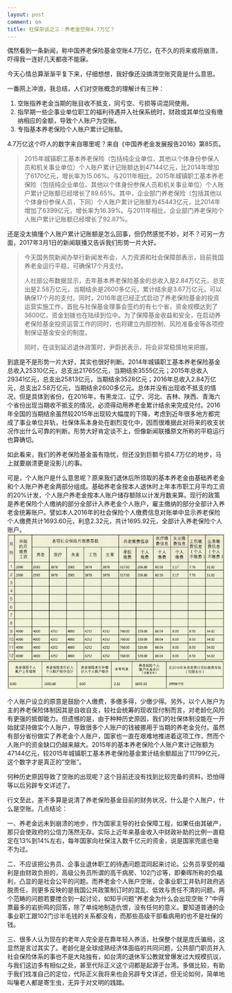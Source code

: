 ```yaml
---
layout: post
comment: on
title: 社保杂谈之三：养老金空账4.7万亿？
---
```


偶然看到一条新闻，称中国养老保险基金空账4.7万亿，在不久的将来或将崩溃，吓得我一连好几天都夜不能寐。

<!--excerpt-->

今天心情总算渐渐平复下来，仔细想想，我好像还没搞清空账究竟是什么意思。

一番网上冲浪，我总结，人们对空账概念的理解计有三种：
1. 空账指养老金当期的账目收不抵支，同亏空、亏损等词混同使用。
2. 指早期一些企事业单位职工的福利待遇并入社保系统时，财政或其单位没有缴纳相应的金额，导致个人账户为空账。
3. 专指基本养老保险个人账户累计记账额。

4.7万亿这个吓人的数字来自哪里呢？来自《中国养老金发展报告2016》第85页。

> 2015年城镇职工基本养老保险（包括纯企业单位、其他以个体身份参保人员和机关事业单位）个人账户累计记账额达到47144亿元，比2014年增加了6170亿元，增长率为15.06%。与2011年相比，2015年城镇职工基本养老保险（包括纯企业单位、其他以个体身份参保人员和机关事业单位）个人账户累计记账额已经增长了89.65%。其中，企业部门养老保险（包括其他以个体身份参保人员，下同）个人账户累计记账额为45443亿元，比2014年增加了6399亿元，增长率为16.39%。与2011年相比，企业部门养老保险个人账户累计记账额已经增长了92.87%。

还是没太搞懂个人账户累计记账额是怎么回事，但仍然感觉不妙，对不？可另一方面，2017年3月1日的新闻联播又告诉我们形势一片大好。

> 今天国务院新闻办举行新闻发布会，人力资源和社会保障部表示，目前我国养老金运行平稳，可确保17个月支付。
> 
> 人社部公布数据显示，去年基本养老保险基金的总收入是2.84万亿元，总支出是2.58万亿元，当期结余是2600多亿元，累计结余是3.67万亿元，可以确保17个月的支付。同时，2016年底已经正式启动了养老保险基金的投资运营实施工作，首批与社保基金理事会签约的有七个省，资金规模达到了3600亿，资金划拨也在陆续到位中。为了保障基金收益和安全，在启动养老保险基金投资运营工作的同时，也将建立内部控制、风险准备金等各项控制保证基金安全的制度。
> 
> 同时，在谈到延迟退休政策时，尹蔚民表示，将会非常稳慎地来把握。

到底是不是形势一片大好，其实也很好判断。2014年城镇职工基本养老保险基金总收入25310亿元，总支出21765亿元，当期结余3555亿元；2015年总收入29341亿元，总支出25813亿元，当期结余3528亿元；2016年总收入2.84万亿元，总支出2.58万亿元，当期结余2600多亿元。总体并没有出现收不抵支的情况，但是具体到省份，在2016年，有黑龙江、辽宁、河北、吉林、陕西、青海六个省份出现当期收不抵支的情况，必须得动用养老金累计结余来完成兑付。2016年全国的当期结余虽然较2015年出现较大幅度的下降，考虑到近年很多地方都完成了事业单位并轨，社保体系本身处在剧烈变化中，因而很难据此对将来的收支状况作出什么可靠的判断。形势大好肯定谈不上，但像新闻联播原文所称的平稳运行也算确切。

如此看来，我们的养老保险基金虽有隐忧，但还没到巨额亏损4.7万亿的地步，马上就要崩溃更是没影儿的事。

可是，个人账户是什么意思呢？原来我们退休后所领取的基本养老金由基础养老金和个人账户养老金两部分组成。基础养老金按本人退休时上年本市职工月平均工资的20%计发，个人账户养老金按本人账户储存额除以计发月数来算。现行的政策是养老保险个人缴纳的部分全部计入养老金个人账户，雇主缴纳的部分全部计入养老金统筹账户。譬如本人2016年的社会保险个人缴费信息对账单中显示养老保险个人缴费共计1693.60元，利息2.32元，共计1695.92元，全部计入养老保险个人账户。
![社保对账单](/images/sistatement.png)

个人账户设立的原意是鼓励个人缴费，多缴多得，少缴少得。另外，以个人账户为主的养老保险体制因其是自收自支，较社会统筹的现收现付制而言，对老龄化风险有更强的抵御能力。但遗憾的是，由于种种历史原因，我们的社保体制没能在一开始就坚持做实个人账户，导致很多个人账户的钱被挪用于当期的养老金兑付。虽然有部分省份做实了养老金个人账户，国家也一直在艰难地推进着这项工作，然而个人账户的资金缺口仍越来越大。2015年的基本养老保险个人账户累计记账额为47144亿元，较2015年城镇职工基本养老保险基金累计结余额超出了11799亿元，这个数字才是真正的“空账”。

何种历史原因导致了空账的出现呢？这个目前还没有找到比较完备的资料，恐怕得等以后另辟专文详述了。

行文至此，差不多算是说清了养老保险基金目前的财务状况，什么是个人账户，什么是空账。几点结论：

一、养老金远未到崩溃的地步，作为国家主导的社会保障工程，如果任由其破产，那只会使政府的公信力荡然无存。实际上近年来基金收入中财政补助的比例一直稳定在13%到14%左右，每年国家向社保注入数千亿元的资金，说是国家兜底也毫不为过。

二、不应该把公务员、企事业退休职工的待遇问题混同起来讨论。公务员享受的福利是由财政负担的，高级公务员所谓的高干病房、102门诊等，即秦晖所称的负福利，凸显的是社会公平的问题。而养老金个人账户空账，企事业职工并轨时政府逃脱责任，则更多反映的是我国公共政策制订时的混乱、低效与责任不清的问题。两个范畴的问题若要搅合到一起讨论，如知乎问题“养老金为什么会出现空账？”中得票最多的岩折鸣的回答，除了单纯地制造仇恨，没有任何的意义。要知道普通的企事业职工跟102门诊半毛钱的关系都没有，而那些高级干部看病用的也不是社保的钱。

三、很多人认为现在的老年人完全是在靠年轻人养活，社保整个就是庞氏骗局，这显然是言过其实了。老龄化是全球成熟经济体面临的共同问题，公共部门职员并入社会保险体系的事也不是大陆独有，如台湾的退休军公教就曾爆发过大规模抗议，与我们这边多有相似之处，甚至代际正义这个词都是起源于台湾。多做比较，有助于我们找准自己的定位，代际正义我将来也会另辟专文详述，但无论如何，简单地叫嚷老人都是寄生虫，无异于对文明的践踏。
